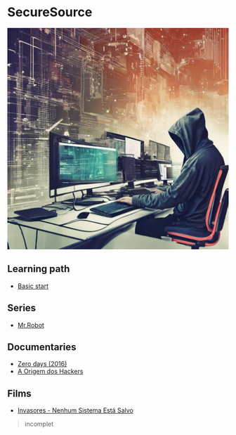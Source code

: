 <div>
  <h1>SecureSource</h1>
  <img src="https://github.com/kevinLyon/kevinLyon/blob/main/banner.png">
</div>

<div name="learning path">
  <h2>Learning path</h2>

  <ul>
    <li><a href="https://www.hackers-arise.com/getting-started">Basic start</a></li>
  </ul>
</div>

<!-- series -->
<div name="series">
  <h2>Series</h2>
<!-- links -->  
 <ul>
   <li><a href="https://redecanais.zip/watch.php?vid=1d81deceb">Mr.Robot</a></li>
 </ul>
 
</div>

<!-- documentaries -->
<div name="documentaries">
  <h2>Documentaries</h2>
  
<!-- links -->
  <ul>
    <li><a href="https://archive.org/details/zero.-days.-2016.720p">Zero days (2016)</a></li>
    <li><a href="https://youtu.be/pJu1dAK8SO0?si=nuTeqhKBlVwFp37v">A Origem dos Hackers</a></li>
  </ul>

</div>

<!-- films -->
<div name="films">
  <h2>Films</h2>

  <!-- links -->
  <ul>
    <li><a href="https://www.primevideo.com/-/pt/detail/Invasores---Nenhum-Sistema-Est%C3%A1-Salvo/0RMPF3BL6TCIR1VPHKJKSBS17I">Invasores - Nenhum Sistema Está Salvo</a></li>
  </ul>
  
</div>

> incomplet
